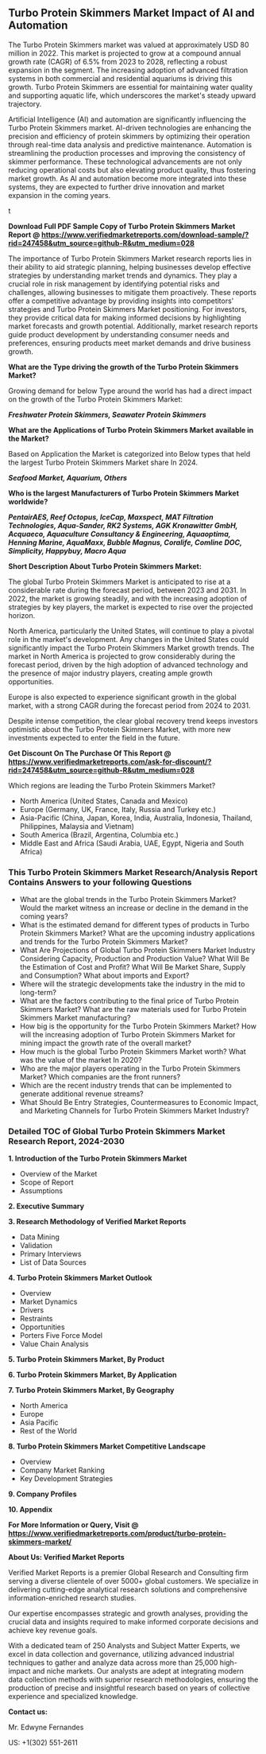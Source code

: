 <h2>Turbo Protein Skimmers Market Impact of AI and Automation</h2><p>The Turbo Protein Skimmers market was valued at approximately USD 80 million in 2022. This market is projected to grow at a compound annual growth rate (CAGR) of 6.5% from 2023 to 2028, reflecting a robust expansion in the segment. The increasing adoption of advanced filtration systems in both commercial and residential aquariums is driving this growth. Turbo Protein Skimmers are essential for maintaining water quality and supporting aquatic life, which underscores the market's steady upward trajectory.</p><p>Artificial Intelligence (AI) and automation are significantly influencing the Turbo Protein Skimmers market. AI-driven technologies are enhancing the precision and efficiency of protein skimmers by optimizing their operation through real-time data analysis and predictive maintenance. Automation is streamlining the production processes and improving the consistency of skimmer performance. These technological advancements are not only reducing operational costs but also elevating product quality, thus fostering market growth. As AI and automation become more integrated into these systems, they are expected to further drive innovation and market expansion in the coming years.</p>t</p><p id="" class=""><strong>Download Full PDF Sample Copy of Turbo Protein Skimmers Market Report @ <a href="https://www.verifiedmarketreports.com/download-sample/?rid=247458&utm_source=github-R&utm_medium=028" target="_blank">https://www.verifiedmarketreports.com/download-sample/?rid=247458&utm_source=github-R&utm_medium=028</a></strong></p><p>The importance of&nbsp;Turbo Protein Skimmers Market research reports lies in their ability to aid strategic planning, helping businesses develop effective strategies by understanding market trends and dynamics. They play a crucial role in risk management by identifying potential risks and challenges, allowing businesses to mitigate them proactively. These reports offer a competitive advantage by providing insights into competitors' strategies and Turbo Protein Skimmers Market positioning. For investors, they provide critical data for making informed decisions by highlighting market forecasts and growth potential. Additionally, market research reports guide product development by understanding consumer needs and preferences, ensuring products meet market demands and drive business growth.</p><p><strong>What are the&nbsp;Type driving the growth of the Turbo Protein Skimmers Market?</strong></p><p id="" class="">Growing demand for below Type around the world has had a direct impact on the growth of the Turbo Protein Skimmers Market:</p><em><strong>Freshwater Protein Skimmers, Seawater Protein Skimmers</strong></em></p><strong>What are the&nbsp;Applications&nbsp;of Turbo Protein Skimmers Market available in the Market?</strong></p><p id="" class="">Based on Application the Market is categorized into Below types that held the largest Turbo Protein Skimmers Market share In 2024.</p><em><strong>Seafood Market, Aquarium, Others</strong></em></p><strong>Who is the largest Manufacturers of Turbo Protein Skimmers Market worldwide?</strong></p><p><em><strong>PentairAES, Reef Octopus, IceCap, Maxspect, MAT Filtration Technologies, Aqua-Sander, RK2 Systems, AGK Kronawitter GmbH, Acquaeco, Aquaculture Consultancy & Engineering, Aquaoptima, Henning Marine, AquaMaxx, Bubble Magnus, Coralife, Comline DOC, Simplicity, Happybuy, Macro Aqua</strong></em></p><p id="" class=""><strong>Short Description About Turbo Protein Skimmers Market:</strong></p><p>The global Turbo Protein Skimmers Market is anticipated to rise at a considerable rate during the forecast period, between 2023 and 2031. In 2022, the market is growing steadily, and with the increasing adoption of strategies by key players, the market is expected to rise over the projected horizon.</p><p>North America, particularly the United States, will continue to play a pivotal role in the market's development. Any changes in the United States could significantly impact the Turbo Protein Skimmers Market growth trends. The market in North America is projected to grow considerably during the forecast period, driven by the high adoption of advanced technology and the presence of major industry players, creating ample growth opportunities.</p><p>Europe is also expected to experience significant growth in the global market, with a strong CAGR during the forecast period from 2024 to 2031.</p><p>Despite intense competition, the clear global recovery trend keeps investors optimistic about the Turbo Protein Skimmers Market, with more new investments expected to enter the field in the future.</p><p id="" class=""><strong>Get Discount On The Purchase Of This Report @ <a href="https://www.verifiedmarketreports.com/ask-for-discount/?rid=247458&utm_source=github-R&utm_medium=028" target="_blank">https://www.verifiedmarketreports.com/ask-for-discount/?rid=247458&utm_source=github-R&utm_medium=028</a></strong></p>Which regions are leading the Turbo Protein Skimmers Market?</p><ul><li>North America (United States, Canada and Mexico)</li><li>Europe (Germany, UK, France, Italy, Russia and Turkey etc.)</li><li>Asia-Pacific (China, Japan, Korea, India, Australia, Indonesia, Thailand, Philippines, Malaysia and Vietnam)</li><li>South America (Brazil, Argentina, Columbia etc.)</li><li>Middle East and Africa (Saudi Arabia, UAE, Egypt, Nigeria and South Africa)</li></ul><h3 id="" class="">This Turbo Protein Skimmers Market Research/Analysis Report Contains Answers to your following Questions</h3><ul><li>What are the global trends in the Turbo Protein Skimmers Market? Would the market witness an increase or decline in the demand in the coming years?</li><li>What is the estimated demand for different types of products in Turbo Protein Skimmers Market? What are the upcoming industry applications and trends for the Turbo Protein Skimmers Market?</li><li>What Are Projections of Global Turbo Protein Skimmers Market Industry Considering Capacity, Production and Production Value? What Will Be the Estimation of Cost and Profit? What Will Be Market Share, Supply and Consumption? What about imports and Export?</li><li>Where will the strategic developments take the industry in the mid to long-term?</li><li>What are the factors contributing to the final price of Turbo Protein Skimmers Market? What are the raw materials used for Turbo Protein Skimmers Market manufacturing?</li><li>How big is the opportunity for the Turbo Protein Skimmers Market? How will the increasing adoption of Turbo Protein Skimmers Market for mining impact the growth rate of the overall market?</li><li>How much is the global Turbo Protein Skimmers Market worth? What was the value of the market In 2020?</li><li>Who are the major players operating in the Turbo Protein Skimmers Market? Which companies are the front runners?</li><li>Which are the recent industry trends that can be implemented to generate additional revenue streams?</li><li>What Should Be Entry Strategies, Countermeasures to Economic Impact, and Marketing Channels for Turbo Protein Skimmers Market Industry?</li></ul><h3 id="" class="">Detailed TOC of Global Turbo Protein Skimmers Market Research Report, 2024-2030</h3><p id="" class=""><strong>1. Introduction of the Turbo Protein Skimmers Market</strong></p><ul><li>Overview of the Market</li><li>Scope of Report</li><li>Assumptions</li></ul><p id="" class=""><strong>2. Executive Summary</strong></p><p id="" class=""><strong>3. Research Methodology of Verified Market Reports</strong></p><ul><li>Data Mining</li><li>Validation</li><li>Primary Interviews</li><li>List of Data Sources</li></ul><p id="" class=""><strong>4. Turbo Protein Skimmers Market Outlook</strong></p><ul><li>Overview</li><li>Market Dynamics</li><li>Drivers</li><li>Restraints</li><li>Opportunities</li><li>Porters Five Force Model</li><li>Value Chain Analysis</li></ul><p id="" class=""><strong>5. Turbo Protein Skimmers Market, By Product</strong></p><p id="" class=""><strong>6. Turbo Protein Skimmers Market, By Application</strong></p><p id="" class=""><strong>7. Turbo Protein Skimmers Market, By Geography</strong></p><ul><li>North America</li><li>Europe</li><li>Asia Pacific</li><li>Rest of the World</li></ul><p id="" class=""><strong>8. Turbo Protein Skimmers Market Competitive Landscape</strong></p><ul><li>Overview</li><li>Company Market Ranking</li><li>Key Development Strategies</li></ul><p id="" class=""><strong>9. Company Profiles</strong></p><p id="" class=""><strong>10. Appendix</strong></p><p id="" class=""><strong>For More Information or Query, Visit @ <a href="https://www.verifiedmarketreports.com/product/turbo-protein-skimmers-market/" target="_blank">https://www.verifiedmarketreports.com/product/turbo-protein-skimmers-market/</a></strong></p><p id="" class=""><strong>About Us: Verified Market Reports</strong></p><p id="" class="">Verified Market Reports is a premier Global Research and Consulting firm serving a diverse clientele of over 5000+ global customers. We specialize in delivering cutting-edge analytical research solutions and comprehensive information-enriched research studies.</p><p id="" class="">Our expertise encompasses strategic and growth analyses, providing the crucial data and insights required to make informed corporate decisions and achieve key revenue goals.</p><p id="" class="">With a dedicated team of 250 Analysts and Subject Matter Experts, we excel in data collection and governance, utilizing advanced industrial techniques to gather and analyze data across more than 25,000 high-impact and niche markets. Our analysts are adept at integrating modern data collection methods with superior research methodologies, ensuring the production of precise and insightful research based on years of collective experience and specialized knowledge.</p><p id="" class=""><strong>Contact us:</strong></p><p id="" class="">Mr. Edwyne Fernandes</p><p id="" class="">US: +1(302) 551-2611</p>